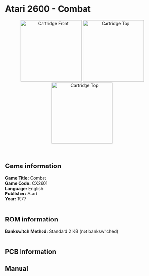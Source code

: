 # Atari 2600 - Combat

<p align="center" width="100%">
	<img src="https://archive.org/download/A26_COMBAT_CX2601/01_LABEL_FRONT.jpg" alt="Cartridge Front" width="200"/>
	<img src="https://archive.org/download/A26_COMBAT_CX2601/02_LABEL_TOP.jpg" alt="Cartridge Top" width="200"/>
	<img src="https://archive.org/download/A26_COMBAT_CX2601/03_CARTRIDGE_BACK.jpg" alt="Cartridge Top" width="200"/>
</p> <br/>

## Game information

**Game Title:** Combat <br/>
**Game Code:** CX2601 <br/>
**Language:** English <br/>
**Publisher:** Atari <br/>
**Year:** 1977 <br/>
<br/>

## ROM information

**Bankswitch Method:** Standard 2 KB (not bankswitched) <br/>
<br/>

## PCB Information


## Manual

